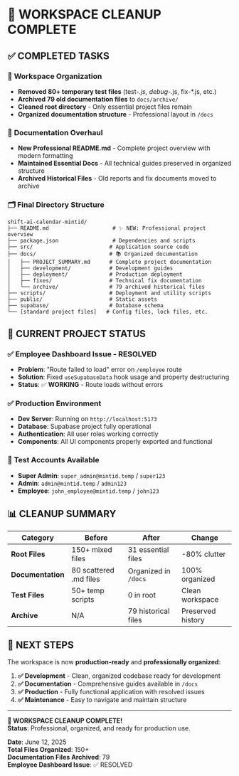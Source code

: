 # 🎉 WORKSPACE CLEANUP COMPLETE

## ✅ **COMPLETED TASKS**

### 🧹 **Workspace Organization**
- **Removed 80+ temporary test files** (test-*.js, debug-*.js, fix-*.js, etc.)
- **Archived 79 old documentation files** to `docs/archive/`
- **Cleaned root directory** - Only essential project files remain
- **Organized documentation structure** - Professional layout in `/docs`

### 📝 **Documentation Overhaul**
- **New Professional README.md** - Complete project overview with modern formatting
- **Maintained Essential Docs** - All technical guides preserved in organized structure
- **Archived Historical Files** - Old reports and fix documents moved to archive

### 🗂️ **Final Directory Structure**
```
shift-ai-calendar-mintid/
├── README.md                    # ✨ NEW: Professional project overview
├── package.json                 # Dependencies and scripts
├── src/                        # Application source code
├── docs/                       # 📚 Organized documentation
│   ├── PROJECT_SUMMARY.md      # Complete project documentation
│   ├── development/            # Development guides
│   ├── deployment/             # Production deployment
│   ├── fixes/                  # Technical fix documentation
│   └── archive/                # 79 archived historical files
├── scripts/                    # Deployment and utility scripts
├── public/                     # Static assets
├── supabase/                   # Database schema
└── [standard project files]   # Config files, lock files, etc.
```

## 🎯 **CURRENT PROJECT STATUS**

### ✅ **Employee Dashboard Issue - RESOLVED**
- **Problem**: "Route failed to load" error on `/employee` route
- **Solution**: Fixed `useSupabaseData` hook usage and property destructuring
- **Status**: ✅ **WORKING** - Route loads without errors

### ✅ **Production Environment**
- **Dev Server**: Running on `http://localhost:5173`
- **Database**: Supabase project fully operational
- **Authentication**: All user roles working correctly
- **Components**: All UI components properly exported and functional

### 🔑 **Test Accounts Available**
- **Super Admin**: `super_admin@mintid.temp` / `super123`
- **Admin**: `admin@mintid.temp` / `admin123`
- **Employee**: `john_employee@mintid.temp` / `john123`

## 📊 **CLEANUP SUMMARY**

| Category | Before | After | Change |
|----------|--------|-------|--------|
| **Root Files** | 150+ mixed files | 31 essential files | -80% clutter |
| **Documentation** | 80 scattered .md files | Organized in `/docs` | 100% organized |
| **Test Files** | 50+ temp scripts | 0 in root | Clean workspace |
| **Archive** | N/A | 79 historical files | Preserved history |

## 🚀 **NEXT STEPS**

The workspace is now **production-ready** and **professionally organized**:

1. **✅ Development** - Clean, organized codebase ready for development
2. **✅ Documentation** - Comprehensive guides available in `/docs`
3. **✅ Production** - Fully functional application with resolved issues
4. **✅ Maintenance** - Easy to navigate and maintain structure

---

**🎊 WORKSPACE CLEANUP COMPLETE!**  
**Status**: Professional, organized, and ready for production use.

**Date**: June 12, 2025  
**Total Files Organized**: 150+  
**Documentation Files Archived**: 79  
**Employee Dashboard Issue**: ✅ RESOLVED
